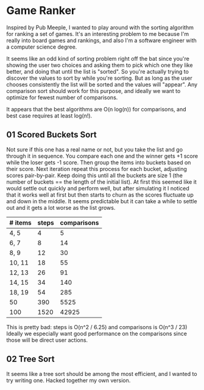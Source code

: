 # Game Ranker

Inspired by Pub Meeple, I wanted to play around with the sorting algorithm for ranking a set of games.
It's an interesting problem to me because I'm really into board games and rankings, and also I'm a
software engineer with a computer science degree.

It seems like an odd kind of sorting problem right off the bat since you're showing the user two choices
and asking them to pick which one they like better, and doing that until the list is "sorted". So you're
actually trying to discover the values to sort by while you're sorting. But as long as the user chooses 
consistently the list will be sorted and the values will "appear". Any comparison sort should work for
this purpose, and ideally we want to optimize for fewest number of comparisons.

It appears that the best algorithms are O(n log(n)) for comparisons, and best case requires at least log(n!).

## 01 Scored Buckets Sort

Not sure if this one has a real name or not, but you take the list and go through it in sequence. You compare each one
and the winner gets +1 score while the loser gets -1 score. Then group the items into buckets based on their score.
Next iteration repeat this process for each bucket, adjusting scores pair-by-pair. Keep doing this until all the buckets
are size 1 (the number of buckets == the length of the initial list). At first this seemed like it would settle out
quickly and perform well, but after simulating it I noticed that it works well at first but then starts to churn as the
scores fluctuate up and down in the middle. It seems predictable but it can take a while to settle out and it gets a lot
worse as the list grows.

| # items | steps | comparisons |
|---------|-------|-------------|
| 4, 5 | 4 | 5 |
| 6, 7 | 8 | 14 |
| 8, 9 | 12 | 30 |
| 10, 11 | 18 | 55 |
| 12, 13 | 26 | 91 |
| 14, 15 |  34 | 140 |
| 18, 19 | 54 | 285 |
| 50 | 390 | 5525 |
| 100 | 1520 | 42925 |

This is pretty bad: steps is O(n^2 / 6.25) and comparisons is O(n^3 / 23)
Ideally we especially want good performance on the comparisons since those will be direct user actions.

## 02 Tree Sort

It seems like a tree sort should be among the most efficient, and I wanted to try writing one. Hacked together
my own version.

